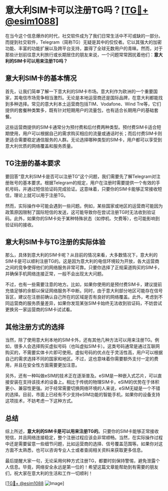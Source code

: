 # 意大利SIM卡可以注册TG吗？[[TG💪+ @esim1088](https://t.me/s/esim1088)]

在当今这个信息爆炸的时代，社交软件成为了我们日常生活中不可或缺的一部分。而提到社交软件，Telegram（简称TG）无疑是其中的佼佼者。它以其强大的加密功能、丰富的功能扩展以及跨平台支持，赢得了全球无数用户的青睐。然而，对于那些计划前往意大利旅行或长期居住的朋友来说，一个问题常常困扰着他们：**意大利的SIM卡可以用来注册TG吗？**

## 意大利SIM卡的基本情况

首先，让我们简单了解一下意大利的SIM卡市场。意大利作为欧洲的一个重要国家，其电信市场竞争相当激烈。无论是本地运营商还是国际品牌，在意大利都能找到多种选择。常见的意大利本土运营商包括TIM、Vodafone、Wind Tre等，它们提供的套餐种类繁多，既有针对短期用户的流量包，也有适合长期用户的基础套餐。

这些运营商提供的SIM卡通常分为预付费和后付费两种类型。预付费SIM卡适合短期使用，用户可以根据自己的需求购买相应的流量或通话时长；而后付费SIM卡则更适合需要稳定通信服务的人群。无论选择哪种类型的SIM卡，用户都可以享受到意大利优质的网络覆盖和服务质量。

## TG注册的基本要求

要回答“意大利SIM卡是否可以注册TG”这个问题，我们需要先了解Telegram对注册账号的基本要求。根据Telegram的规定，用户在注册时需要提供一个有效的手机号码，并通过短信验证码完成验证。这意味着，只要你的SIM卡能够正常接收短信，理论上就可以用于注册TG。

然而，实际操作中可能会遇到一些问题。例如，某些国家或地区的运营商可能因为政策原因限制了国际短信的发送，这可能导致你在尝试注册TG时无法收到验证码。此外，如果你的SIM卡处于某种特殊状态（如停机、欠费等），也可能影响到验证码的接收。

## 意大利SIM卡与TG注册的实际体验

那么，具体到意大利的SIM卡呢？从目前的情况来看，大多数情况下，意大利的SIM卡是可以顺利注册TG的。这是因为意大利的电信环境较为开放，各大运营商之间的竞争使得他们的网络服务非常可靠。只要你选择了正规渠道购买的SIM卡，并确保手机网络连接正常，一般不会出现太大问题。

不过，也有一些需要注意的地方。比如，如果你使用的是预付费SIM卡，建议提前充值足够的余额以保证网络服务不中断。同时，由于意大利部分地区可能存在信号盲区，建议在注册前确认自己所在的区域是否有良好的网络覆盖。此外，考虑到不同运营商的服务质量差异，如果你发现某张SIM卡始终无法收到验证码，不妨尝试更换另一家运营商的SIM卡试试看。

## 其他注册方式的选择

当然，除了使用意大利本地的SIM卡外，还有其他几种方法可以用来注册TG。例如，很多人会选择购买虚拟号码（也叫虚拟SIM卡）。这类号码通常是通过互联网购买的，不需要实体卡片即可使用。虚拟号码的优点在于灵活性高，用户可以根据自己的需求选择不同的国家和地区。不过，这也意味着你需要额外支付一定的费用，并且在安全性方面需要更加注意。

另外，还有一种叫做eSIM的技术正在逐渐普及。eSIM是一种嵌入式芯片，可以直接安装在支持该技术的设备上。相比于传统的物理SIM卡，eSIM的优势在于体积更小、兼容性更强。对于经常需要切换网络环境的人来说，eSIM无疑是一个不错的选择。目前，市面上已经有不少支持eSIM功能的智能手机，如果你的设备支持这项技术，不妨考虑一下这种方式。

## 总结

综上所述，**意大利的SIM卡是可以用来注册TG的**。只要你的SIM卡能够正常接收短信，并且网络连接稳定，整个注册过程应该会非常顺畅。当然，在实际操作过程中还是需要留意一些细节问题，比如运营商的选择、信号覆盖范围等。如果你对这方面不太熟悉，也可以咨询专业人士或者查阅相关资料来获取更多信息。

最后提醒大家一句，无论采用何种方式注册TG，都要时刻保持警惕，避免泄露个人信息。毕竟，网络安全永远是第一位的！希望这篇文章能帮助到有需要的朋友们，祝大家在意大利的生活和工作一切顺利！

[[TG💪+ @esim1088](https://t.me/s/esim1088) ![Image](https://i.postimg.cc/4NQfJmqS/Snipaste-2025-05-13-00-14-12.png)]